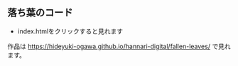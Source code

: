 ## 落ち葉のコード

- index.htmlをクリックすると見れます

作品は https://hideyuki-ogawa.github.io/hannari-digital/fallen-leaves/ で見れます。